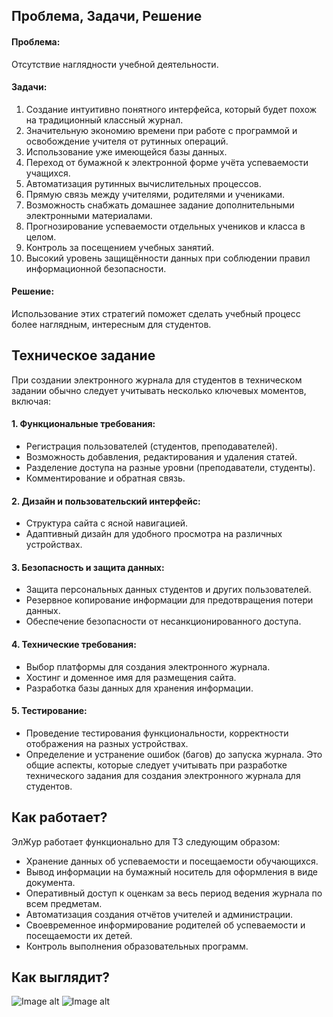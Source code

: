## Проблема, Задачи, Решение
#### Проблема:
Отсутствие наглядности учебной деятельности.
#### Задачи:
1. Создание интуитивно понятного интерфейса, который будет похож на традиционный классный журнал.
2. Значительную экономию времени при работе с программой и освобождение учителя от рутинных операций.
3. Использование уже имеющейся базы данных.
4. Переход от бумажной к электронной форме учёта успеваемости учащихся.
5. Автоматизация рутинных вычислительных процессов.
6. Прямую связь между учителями, родителями и учениками.
7. Возможность снабжать домашнее задание дополнительными электронными материалами.
8. Прогнозирование успеваемости отдельных учеников и класса в целом.
9. Контроль за посещением учебных занятий.
10. Высокий уровень защищённости данных при соблюдении правил информационной безопасности.
#### Решение:
Использование этих стратегий поможет сделать учебный процесс более наглядным, интересным для студентов.
## Техническое задание
При создании электронного журнала для студентов в техническом задании обычно следует учитывать несколько ключевых моментов,
включая:
#### 1. Функциональные требования:
- Регистрация пользователей (студентов, преподавателей).
- Возможность добавления, редактирования и удаления статей.
- Разделение доступа на разные уровни (преподаватели, студенты).
- Комментирование и обратная связь.
#### 2. Дизайн и пользовательский интерфейс:
- Структура сайта с ясной навигацией.
- Адаптивный дизайн для удобного просмотра на различных устройствах.
#### 3. Безопасность и защита данных:
- Защита персональных данных студентов и других пользователей.
- Резервное копирование информации для предотвращения потери данных.
- Обеспечение безопасности от несанкционированного доступа.
#### 4. Технические требования:
- Выбор платформы для создания электронного журнала.
- Хостинг и доменное имя для размещения сайта.
- Разработка базы данных для хранения информации.
#### 5. Тестирование:
- Проведение тестирования функциональности, корректности отображения на разных устройствах.
- Определение и устранение ошибок (багов) до запуска журнала.
Это общие аспекты, которые следует учитывать при разработке технического задания для создания электронного журнала для
студентов.
## Как работает?
ЭлЖур работает функционально для ТЗ следующим образом:
- Хранение данных об успеваемости и посещаемости обучающихся.
- Вывод информации на бумажный носитель для оформления в виде документа.
- Оперативный доступ к оценкам за весь период ведения журнала по всем предметам.
- Автоматизация создания отчётов учителей и администрации.
- Своевременное информирование родителей об успеваемости и посещаемости их детей.
- Контроль выполнения образовательных программ.
## Как выглядит?
![Image alt](https://github.com/NyDaNastya/hello/blob/main/image.png%20з.png)
![Image alt](https://github.com/NyDaNastya/hello/blob/main/image.png%20з.png)

